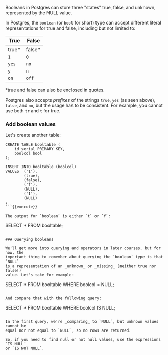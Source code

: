 Booleans in Postgres can store three "states" true, false, and unknown, 
represented by the NULL value.

In Postgres, the `boolean` (or `bool` for short) type can accept different 
literal representations for true and false, including but not limited to:

| True  | False  |
|---|---|
| true*  | false*  |
| `1`  | `0`  |
| `yes`  | `no`  |
|  `y` | `n`  |
| `on`  | `off`  |

*true and false can also be enclosed in quotes.

Postgres also accepts _prefixes_ of the strings `true`, `yes` (as seen above), 
`false`, and `no`, but the usage has to be consistent. For example, you 
cannot use both `tr` and `t` for true.

### Add boolean values

Let's create another table:

```
CREATE TABLE booltable (
    id serial PRIMARY KEY,
    boolcol bool
);

INSERT INTO booltable (boolcol)
VALUES  ('1'),
        (true),
        (false),
        ('f'),
        (NULL),
        ('1'),
        (NULL)
;
```{{execute}}

The output for `boolean` is either `t` or `f`:

```
SELECT * FROM booltable;
```{{execute}}

### Querying booleans

We'll get more into querying and operators in later courses, but for now, the 
important thing to remember about querying the `boolean` type is that `NULL` 
is a representation of an _unknown_ or _missing_ (neither true nor false!) 
value. Let's take for example:

```
SELECT * FROM booltable WHERE boolcol = NULL;
```{{execute}}

And compare that with the following query:

```
SELECT * FROM booltable WHERE boolcol IS NULL;
```{{execute}}

In the first query, we're _comparing_ to `NULL`, but unknown values cannot be 
equal nor not equal to `NULL`, so no rows are returned.

So, if you need to find null or not null values, use the expressions `IS NULL` 
or `IS NOT NULL`.
